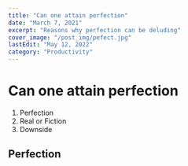 ```yaml
---
title: "Can one attain perfection"
date: "March 7, 2021"
excerpt: "Reasons why perfection can be deluding"
cover_image: "/post_img/pefect.jpg"
lastEdit: "May 12, 2022"
category: "Productivity"
---
```


# Can one attain perfection

1. Perfection
2. Real or Fiction
3. Downside

## Perfection

